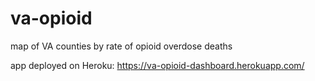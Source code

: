 # va-opioid
map of VA counties by rate of opioid overdose deaths

app deployed on Heroku: https://va-opioid-dashboard.herokuapp.com/
